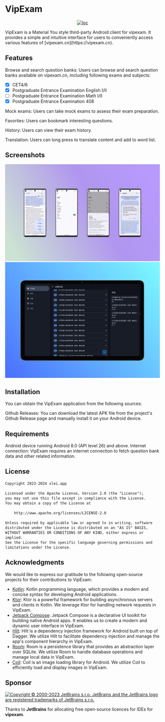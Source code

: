 # VipExam
<div align="center">

  <a href="">![loc](https://sloc.xyz/github/1939323749/vipexam)</a>

</div>
VipExam is a Material You style third-party Android client for vipexam. It provides a simple and
intuitive interface for users to conveniently access various features
of [vipexam.cn](https://vipexam.cn).

## Features

Browse and search question banks: Users can browse and search question banks available on
vipexam.cn, including following exams and subjects:

- [x] CET4/6
- [x] Postgraduate Entrance Examination English I/II
- [ ] Postgraduate Entrance Examination Math I/II
- [x] Postgraduate Entrance Examination 408

Mock exams: Users can take mock exams to assess their exam preparation.

Favorites: Users can bookmark interesting questions.

History: Users can view their exam history.

Translation: Users can long press to translate content and add to word list.

## Screenshots

![screenshot1](./screenshots/screenshot1.png)
![screenshot2](./screenshots/screenshot2.jpeg)

## Installation

You can obtain the VipExam application from the following sources:

Github Releases: You can download the latest APK file from the project's Github Release page and
manually install it on your Android device.

## Requirements

Android device running Android 8.0 (API level 26) and above.
Internet connection: VipExam requires an internet connection to fetch question bank data and other
related information.

## License

```plaintext
Copyright 2023-2024 xlei.app

Licensed under the Apache License, Version 2.0 (the "License");
you may not use this file except in compliance with the License.
You may obtain a copy of the License at

    http://www.apache.org/licenses/LICENSE-2.0

Unless required by applicable law or agreed to in writing, software
distributed under the License is distributed on an "AS IS" BASIS,
WITHOUT WARRANTIES OR CONDITIONS OF ANY KIND, either express or implied.
See the License for the specific language governing permissions and
limitations under the License.
```

## Acknowledgments

We would like to express our gratitude to the following open-source projects for their contributions
to VipExam:

- [Kotlin](https://kotlinlang.org/): Kotlin programming language, which provides a modern and
  concise syntax for developing Android applications.
- [Ktor](https://ktor.io/): Ktor is a powerful framework for building asynchronous servers and
  clients in Kotlin. We leverage Ktor for handling network requests in VipExam.
- [Jetpack Compose](https://developer.android.com/jetpack/compose): Jetpack Compose is a declarative
  UI toolkit for building native Android apps. It enables us to create a modern and dynamic user
  interface in VipExam.
- [Hilt](https://dagger.dev/hilt/): Hilt is a dependency injection framework for Android built on
  top of Dagger. We utilize Hilt to facilitate dependency injection and manage the app's component
  hierarchy in VipExam.
- [Room](https://developer.android.com/jetpack/androidx/releases/room): Room is a persistence
  library that provides an abstraction layer over SQLite. We utilize Room to handle database
  operations and manage local data in VipExam.
- [Coil](https://coil-kt.github.io/coil/): Coil is an image loading library for Android. We utilize
  Coil to efficiently load and display images in VipExam.

## Sponsor

[<img src="https://resources.jetbrains.com/storage/products/company/brand/logos/jb_beam.png" width="200" alt="Copyright © 2000-2023 JetBrains s.r.o. JetBrains and the JetBrains logo are registered trademarks of JetBrains s.r.o."/>](https://www.jetbrains.com/)

Thanks to **JetBrains** for allocating free open-source licences for IDEs for **vipexam**.
